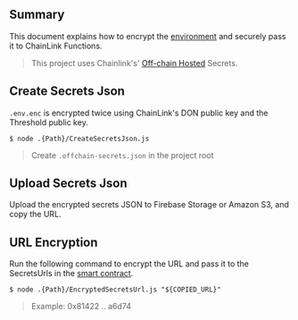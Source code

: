 ## Summary

This document explains how to encrypt the [environment](../..#environment) and securely pass it to ChainLink Functions.

> This project uses Chainlink's' [Off-chain Hosted](https://github.com/smartcontractkit/functions-toolkit?tab=readme-ov-file#off-chain-hosted-secrets) Secrets.

## Create Secrets Json

`.env.enc` is encrypted twice using ChainLink's DON public key and the Threshold public key.

```
$ node .{Path}/CreateSecretsJson.js
```

> Create `.offchain-secrets.json` in the project root

## Upload Secrets Json
Upload the encrypted secrets JSON to Firebase Storage or Amazon S3, and copy the URL.


## URL Encryption

Run the following command to encrypt the URL and pass it to the SecretsUrls in the [smart contract](../../../).

```
$ node .{Path}/EncryptedSecretsUrl.js "${COPIED_URL}"
```

> Example: 0x81422 .. a6d74